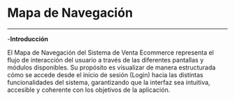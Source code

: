 # Mapa de Navegación
---

-**Introducción**

El Mapa de Navegación del Sistema de Venta Ecommerce representa el flujo de interacción del usuario a través de las diferentes pantallas y módulos disponibles. Su propósito es visualizar de manera estructurada cómo se accede desde el inicio de sesión (Login) hacia las distintas funcionalidades del sistema, garantizando que la interfaz sea intuitiva, accesible y coherente con los objetivos de la aplicación.

